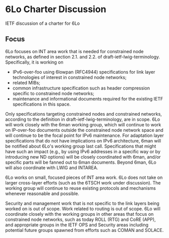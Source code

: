 6Lo Charter Discussion
======================

IETF discussion of a charter for 6Lo

Focus
-----

6Lo focuses on INT area work that is needed for constrained node networks,
as defined in section 2.1. and 2.2. of draft-ietf-lwig-terminology.
Specifically, it is working on

- IPv6-over-foo using 6lowpan (RFC4944) specifications for link layer technologies of
   interest in constrained node networks;
- related MIBs;
- common infrastructure specification such as header compression
   specific to constrained node networks;
- maintenance and informational documents required for the existing
   IETF specifications in this space.

Only specifications targeting constrained nodes and constrained networks, 
according to the definition in draft-ietf-lwig-terminology, are in scope.
6Lo will work closely with the 6man working group, which will continue
to work on IP-over-foo documents outside the constrained node network
space and will continue to be the focal point for IPv6 maintenance.
For adaptation layer specifications that do not have implications on
IPv6 architecture, 6man will be notified about 6Lo's working group
last call.
Specifications that might have such an impact (e.g., by using IPv6
addresses in a specific way or by introducing new ND options) will be
closely coordinated with 6man, and/or specific parts will be fanned
out to 6man documents.
Beyond 6man, 6Lo will also coordinate with LWIG and INTAREA.

6Lo works on small, focused pieces of INT area work.  6Lo does not
take on larger cross-layer efforts (such as the 6TSCH work under
discussion).  The working group will continue to reuse existing
protocols and mechanisms whenever reasonable and possible.

Security and management work that is not specific to the link layers
being worked on is out of scope.
Work related to routing is out of scope.
6Lo will coordinate closely with the working groups in other areas
that focus on constrained node networks, such as today ROLL (RTG) and
CoRE (APP), and appropriate groups in the IETF OPS and Security areas
including potential future groups spawned from efforts such as COMAN
and SOLACE.
